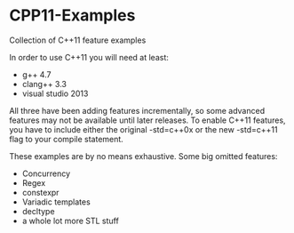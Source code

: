 # CPP11-Examples
Collection of C++11 feature examples

In order to use C++11 you will need at least:
 * g++ 4.7
 * clang++ 3.3
 * visual studio 2013

All three have been adding features incrementally,
so some advanced features may not be available until later releases.
To enable C++11 features, you have to include either the original
-std=c++0x or the new -std=c++11 flag to your compile statement.

These examples are by no means exhaustive. Some big omitted features:
 * Concurrency
 * Regex
 * constexpr
 * Variadic templates
 * decltype
 * a whole lot more STL stuff

